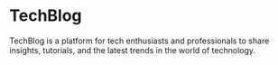 # TechBlog
TechBlog is a platform for tech enthusiasts and professionals to share insights, tutorials, and the latest trends in the world of technology.
